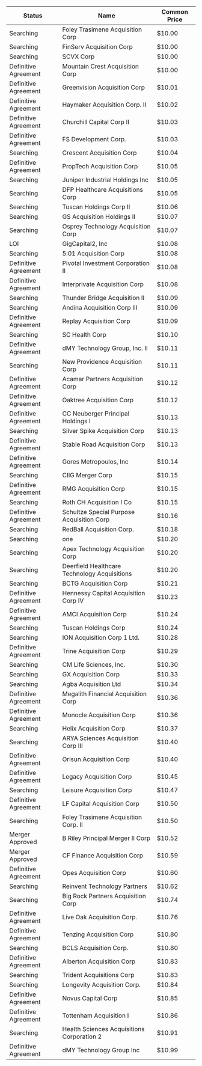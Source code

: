 Status               | Name                                         | Common Price 
-------------------- | -------------------------------------------- | -------------
Searching            | Foley Trasimene Acquisition Corp             | $10.00       
Searching            | FinServ Acquisition Corp                     | $10.00       
Searching            | SCVX Corp                                    | $10.00       
Definitive Agreement | Mountain Crest Acquisition Corp              | $10.00       
Definitive Agreement | Greenvision Acquisition Corp                 | $10.01       
Definitive Agreement | Haymaker Acquisition Corp. II                | $10.02       
Definitive Agreement | Churchill Capital Corp II                    | $10.03       
Definitive Agreement | FS Development Corp.                         | $10.03       
Searching            | Crescent Acquisition Corp                    | $10.04       
Definitive Agreement | PropTech Acquisition Corp                    | $10.05       
Searching            | Juniper Industrial Holdings Inc              | $10.05       
Searching            | DFP Healthcare Acquisitions Corp             | $10.05       
Searching            | Tuscan Holdings Corp II                      | $10.06       
Searching            | GS Acquisition Holdings II                   | $10.07       
Searching            | Osprey Technology Acquisition Corp           | $10.07       
LOI                  | GigCapital2, Inc                             | $10.08       
Searching            | 5:01 Acquisition Corp                        | $10.08       
Definitive Agreement | Pivotal Investment Corporation II            | $10.08       
Definitive Agreement | Interprivate Acquisition Corp                | $10.08       
Searching            | Thunder Bridge Acquisition II                | $10.09       
Searching            | Andina Acquisition Corp III                  | $10.09       
Definitive Agreement | Replay Acquisition Corp                      | $10.09       
Searching            | SC Health Corp                               | $10.10       
Definitive Agreement | dMY Technology Group, Inc. II                | $10.11       
Searching            | New Providence Acquisition Corp              | $10.11       
Definitive Agreement | Acamar Partners Acquisition Corp             | $10.12       
Definitive Agreement | Oaktree Acquisition Corp                     | $10.12       
Definitive Agreement | CC Neuberger Principal Holdings I            | $10.13       
Searching            | Silver Spike Acquisition Corp                | $10.13       
Definitive Agreement | Stable Road Acquisition Corp                 | $10.13       
Definitive Agreement | Gores Metropoulos, Inc                       | $10.14       
Searching            | CIIG Merger Corp                             | $10.15       
Definitive Agreement | RMG Acquisition Corp                         | $10.15       
Searching            | Roth CH Acquisition I Co                     | $10.15       
Definitive Agreement | Schultze Special Purpose Acquisition Corp    | $10.16       
Searching            | RedBall Acquisition Corp.                    | $10.18       
Searching            | one                                          | $10.20       
Searching            | Apex Technology Acquisition Corp             | $10.20       
Searching            | Deerfield Healthcare Technology Acquisitions | $10.20       
Searching            | BCTG Acquisition Corp                        | $10.21       
Definitive Agreement | Hennessy Capital Acquisition Corp IV         | $10.23       
Definitive Agreement | AMCI Acquisition Corp                        | $10.24       
Searching            | Tuscan Holdings Corp                         | $10.24       
Searching            | ION Acquisition Corp 1 Ltd.                  | $10.28       
Definitive Agreement | Trine Acquisition Corp                       | $10.29       
Searching            | CM Life Sciences, Inc.                       | $10.30       
Searching            | GX Acquisition Corp                          | $10.33       
Searching            | Agba Acquisition Ltd                         | $10.34       
Definitive Agreement | Megalith Financial Acquisition Corp          | $10.36       
Definitive Agreement | Monocle Acquisition Corp                     | $10.36       
Searching            | Helix Acquisition Corp                       | $10.37       
Searching            | ARYA Sciences Acquisition Corp III           | $10.40       
Definitive Agreement | Orisun Acquisition Corp                      | $10.40       
Definitive Agreement | Legacy Acquisition Corp                      | $10.45       
Searching            | Leisure Acquisition Corp                     | $10.47       
Definitive Agreement | LF Capital Acquisition Corp                  | $10.50       
Searching            | Foley Trasimene Acquisition Corp. II         | $10.50       
Merger Approved      | B Riley Principal Merger II Corp             | $10.52       
Merger Approved      | CF Finance Acquisition Corp                  | $10.59       
Definitive Agreement | Opes Acquisition Corp                        | $10.60       
Searching            | Reinvent Technology Partners                 | $10.62       
Searching            | Big Rock Partners Acquisition Corp           | $10.74       
Definitive Agreement | Live Oak Acquisition Corp.                   | $10.76       
Definitive Agreement | Tenzing Acquisition Corp                     | $10.80       
Searching            | BCLS Acquisition Corp.                       | $10.80       
Definitive Agreement | Alberton Acquisition Corp                    | $10.83       
Searching            | Trident Acquisitions Corp                    | $10.83       
Searching            | Longevity Acquisition Corp.                  | $10.84       
Definitive Agreement | Novus Capital Corp                           | $10.85       
Definitive Agreement | Tottenham Acquisition I                      | $10.86       
Searching            | Health Sciences Acquisitions Corporation 2   | $10.91       
Definitive Agreement | dMY Technology Group Inc                     | $10.99       
